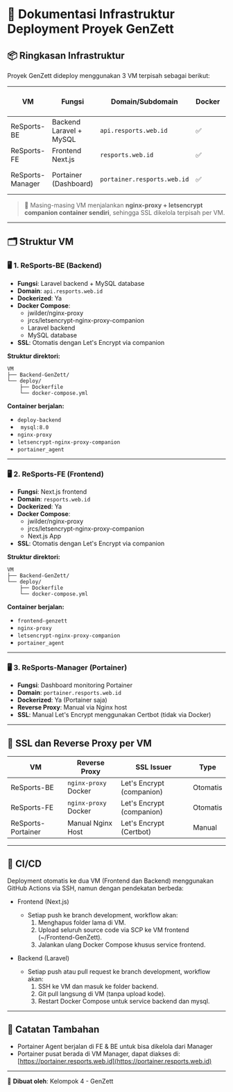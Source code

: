 # 📘 Dokumentasi Infrastruktur Deployment Proyek GenZett

## 📦 Ringkasan Infrastruktur

Proyek GenZett dideploy menggunakan 3 VM terpisah sebagai berikut:

| VM               | Fungsi                   | Domain/Subdomain           | Docker | SSL (Let's Encrypt) |
|------------------|--------------------------|-----------------------------|--------|----------------------|
| ReSports-BE      | Backend Laravel + MySQL  | `api.resports.web.id`       | ✅     | ✅ (via Docker)      |
| ReSports-FE      | Frontend Next.js         | `resports.web.id`           | ✅     | ✅ (via Docker)      |
| ReSports-Manager | Portainer (Dashboard)    | `portainer.resports.web.id` | ✅     | ✅ (via Nginx manual) |

> 🔧 Masing-masing VM menjalankan **nginx-proxy + letsencrypt companion container sendiri**, sehingga SSL dikelola terpisah per VM.

---

## 🗂️ Struktur VM

### 🖥️ 1. ReSports-BE (Backend)
- **Fungsi**: Laravel backend + MySQL database
- **Domain**: `api.resports.web.id`
- **Dockerized**: Ya
- **Docker Compose**:
  - jwilder/nginx-proxy
  - jrcs/letsencrypt-nginx-proxy-companion
  - Laravel backend
  - MySQL database
- **SSL**: Otomatis dengan Let's Encrypt via companion

**Struktur direktori:**
```
VM
├── Backend-GenZett/
└── deploy/
    ├── Dockerfile
    └── docker-compose.yml
```
**Container berjalan:**
- `deploy-backend`
- ` mysql:8.0`
- `nginx-proxy`
- `letsencrypt-nginx-proxy-companion`
- `portainer_agent`

---

### 🖥️ 2. ReSports-FE (Frontend)
- **Fungsi**: Next.js frontend
- **Domain**: `resports.web.id`
- **Dockerized**: Ya
- **Docker Compose**:
  - jwilder/nginx-proxy
  - jrcs/letsencrypt-nginx-proxy-companion
  - Next.js App
- **SSL**: Otomatis dengan Let's Encrypt via companion

**Struktur direktori:**
```
VM
├── Backend-GenZett/
└── deploy/
    ├── Dockerfile
    └── docker-compose.yml
```

**Container berjalan:**
- `frontend-genzett`
- `nginx-proxy`
- `letsencrypt-nginx-proxy-companion`
- `portainer_agent`

---

### 🖥️ 3. ReSports-Manager (Portainer)
- **Fungsi**: Dashboard monitoring Portainer
- **Domain**: `portainer.resports.web.id`
- **Dockerized**: Ya (Portainer saja)
- **Reverse Proxy**: Manual via Nginx host
- **SSL**: Manual Let's Encrypt menggunakan Certbot (tidak via Docker)

---

## 🔐 SSL dan Reverse Proxy per VM

| VM               | Reverse Proxy         | SSL Issuer             | Type     |
|------------------|-----------------------|-------------------------|----------|
| ReSports-BE      | `nginx-proxy` Docker  | Let's Encrypt (companion)| Otomatis |
| ReSports-FE      | `nginx-proxy` Docker  | Let's Encrypt (companion)| Otomatis |
| ReSports-Portainer | Manual Nginx Host     | Let's Encrypt (Certbot) | Manual   |

---

## 🚀 CI/CD

Deployment otomatis ke dua VM (Frontend dan Backend) menggunakan GitHub Actions via SSH, namun dengan pendekatan berbeda:

- Frontend (Next.js)
    - Setiap push ke branch development, workflow akan:
        1. Menghapus folder lama di VM.
        2. Upload seluruh source code via SCP ke VM frontend (~/Frontend-GenZett).
        3. Jalankan ulang Docker Compose khusus service frontend.

- Backend (Laravel)
  - Setiap push atau pull request ke branch development, workflow akan:
    1. SSH ke VM dan masuk ke folder backend.
    2. Git pull langsung di VM (tanpa upload kode).
    3. Restart Docker Compose untuk service backend dan mysql.
---

## 📎 Catatan Tambahan

- Portainer Agent berjalan di FE & BE untuk bisa dikelola dari Manager
- Portainer pusat berada di VM Manager, dapat diakses di:
  [https://portainer.resports.web.id](https://portainer.resports.web.id)

---

📌 **Dibuat oleh**: Kelompok 4 - GenZett